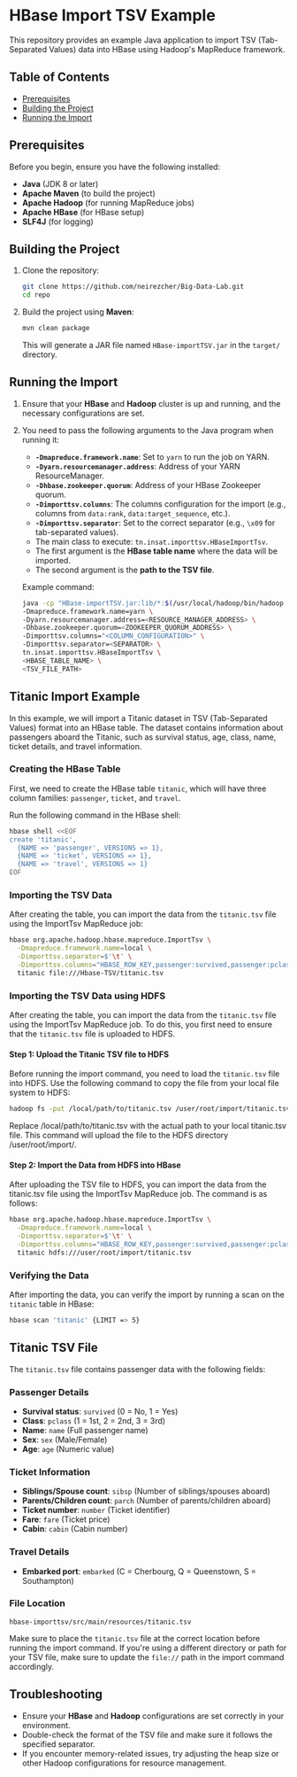 # HBase Import TSV Example

This repository provides an example Java application to import TSV (Tab-Separated Values) data into HBase using Hadoop's MapReduce framework.

## Table of Contents
- [Prerequisites](#prerequisites)
- [Building the Project](#building-the-project)
- [Running the Import](#running-the-import)
  
## Prerequisites

Before you begin, ensure you have the following installed:

- **Java** (JDK 8 or later)
- **Apache Maven** (to build the project)
- **Apache Hadoop** (for running MapReduce jobs)
- **Apache HBase** (for HBase setup)
- **SLF4J** (for logging)

## Building the Project

1. Clone the repository:
    ```bash
    git clone https://github.com/neirezcher/Big-Data-Lab.git
    cd repo
    ```

2. Build the project using **Maven**:
    ```bash
    mvn clean package
    ```
   This will generate a JAR file named `HBase-importTSV.jar` in the `target/` directory.

## Running the Import

1. Ensure that your **HBase** and **Hadoop** cluster is up and running, and the necessary configurations are set.
   
2. You need to pass the following arguments to the Java program when running it:

   - **`-Dmapreduce.framework.name`**: Set to `yarn` to run the job on YARN.
   - **`-Dyarn.resourcemanager.address`**: Address of your YARN ResourceManager.
   - **`-Dhbase.zookeeper.quorum`**: Address of your HBase Zookeeper quorum.
   - **`-Dimporttsv.columns`**: The columns configuration for the import (e.g., columns from `data:rank`, `data:target_sequence`, etc.).
   - **`-Dimporttsv.separator`**: Set to the correct separator (e.g., `\x09` for tab-separated values).
   - The main class to execute: `tn.insat.importtsv.HBaseImportTsv`.
   - The first argument is the **HBase table name** where the data will be imported.
   - The second argument is the **path to the TSV file**.

   Example command:

   ```bash
   java -cp "HBase-importTSV.jar:lib/*:$(/usr/local/hadoop/bin/hadoop classpath):/usr/local/hbase/lib/*" \
   -Dmapreduce.framework.name=yarn \
   -Dyarn.resourcemanager.address=<RESOURCE_MANAGER_ADDRESS> \
   -Dhbase.zookeeper.quorum=<ZOOKEEPER_QUORUM_ADDRESS> \
   -Dimporttsv.columns="<COLUMN_CONFIGURATION>" \
   -Dimporttsv.separator=<SEPARATOR> \
   tn.insat.importtsv.HBaseImportTsv \
   <HBASE_TABLE_NAME> \
   <TSV_FILE_PATH>

## Titanic Import Example

In this example, we will import a Titanic dataset in TSV (Tab-Separated Values) format into an HBase table. The dataset contains information about passengers aboard the Titanic, such as survival status, age, class, name, ticket details, and travel information.

### Creating the HBase Table

First, we need to create the HBase table `titanic`, which will have three column families: `passenger`, `ticket`, and `travel`.

Run the following command in the HBase shell:

```bash
hbase shell <<EOF
create 'titanic', 
  {NAME => 'passenger', VERSIONS => 1},
  {NAME => 'ticket', VERSIONS => 1},
  {NAME => 'travel', VERSIONS => 1}
EOF
```
### Importing the TSV Data

After creating the table, you can import the data from the `titanic.tsv` file using the ImportTsv MapReduce job:

```bash
hbase org.apache.hadoop.hbase.mapreduce.ImportTsv \
  -Dmapreduce.framework.name=local \
  -Dimporttsv.separator=$'\t' \
  -Dimporttsv.columns="HBASE_ROW_KEY,passenger:survived,passenger:pclass,passenger:name,passenger:sex,passenger:age,ticket:sibsp,ticket:parch,ticket:number,ticket:fare,ticket:cabin,travel:embarked" \
  titanic file:///Hbase-TSV/titanic.tsv
```
### Importing the TSV Data using HDFS

After creating the table, you can import the data from the `titanic.tsv` file using the ImportTsv MapReduce job. To do this, you first need to ensure that the `titanic.tsv` file is uploaded to HDFS.

#### Step 1: Upload the Titanic TSV file to HDFS

Before running the import command, you need to load the `titanic.tsv` file into HDFS. Use the following command to copy the file from your local file system to HDFS:

```bash
hadoop fs -put /local/path/to/titanic.tsv /user/root/import/titanic.tsv
```
Replace /local/path/to/titanic.tsv with the actual path to your local titanic.tsv file. This command will upload the file to the HDFS directory /user/root/import/.

#### Step 2: Import the Data from HDFS into HBase

After uploading the TSV file to HDFS, you can import the data from the titanic.tsv file using the ImportTsv MapReduce job. The command is as follows:

```bash
hbase org.apache.hadoop.hbase.mapreduce.ImportTsv \
  -Dmapreduce.framework.name=local \
  -Dimporttsv.separator=$'\t' \
  -Dimporttsv.columns="HBASE_ROW_KEY,passenger:survived,passenger:pclass,passenger:name,passenger:sex,passenger:age,ticket:sibsp,ticket:parch,ticket:number,ticket:fare,ticket:cabin,travel:embarked" \
  titanic hdfs:///user/root/import/titanic.tsv
```

### Verifying the Data

After importing the data, you can verify the import by running a scan on the `titanic` table in HBase:

```bash
hbase scan 'titanic' {LIMIT => 5}
```
## Titanic TSV File

The `titanic.tsv` file contains passenger data with the following fields:

### Passenger Details
- **Survival status**: `survived` (0 = No, 1 = Yes)
- **Class**: `pclass` (1 = 1st, 2 = 2nd, 3 = 3rd)
- **Name**: `name` (Full passenger name)
- **Sex**: `sex` (Male/Female)
- **Age**: `age` (Numeric value)

### Ticket Information
- **Siblings/Spouse count**: `sibsp` (Number of siblings/spouses aboard)
- **Parents/Children count**: `parch` (Number of parents/children aboard)
- **Ticket number**: `number` (Ticket identifier)
- **Fare**: `fare` (Ticket price)
- **Cabin**: `cabin` (Cabin number)

### Travel Details
- **Embarked port**: `embarked` (C = Cherbourg, Q = Queenstown, S = Southampton)

### File Location
```
hbase-importtsv/src/main/resources/titanic.tsv
```

Make sure to place the `titanic.tsv` file at the correct location before running the import command. If you're using a different directory or path for your TSV file, make sure to update the `file://` path in the import command accordingly.

## Troubleshooting

- Ensure your **HBase** and **Hadoop** configurations are set correctly in your environment.
- Double-check the format of the TSV file and make sure it follows the specified separator.
- If you encounter memory-related issues, try adjusting the heap size or other Hadoop configurations for resource management.
